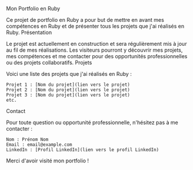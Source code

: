 Mon Portfolio en Ruby

Ce projet de portfolio en Ruby a pour but de mettre en avant mes compétences en Ruby et de présenter tous les projets que j'ai réalisés en Ruby.
Présentation

Le projet est actuellement en construction et sera régulièrement mis à jour au fil de mes réalisations. Les visiteurs pourront y découvrir mes projets, mes compétences et me contacter pour des opportunités professionnelles ou des projets collaboratifs.
Projets

Voici une liste des projets que j'ai réalisés en Ruby :

    Projet 1 : [Nom du projet](lien vers le projet)
    Projet 2 : [Nom du projet](lien vers le projet)
    Projet 3 : [Nom du projet](lien vers le projet)
    etc.

Contact

Pour toute question ou opportunité professionnelle, n'hésitez pas à me contacter :

    Nom : Prénom Nom
    Email : email@example.com
    LinkedIn : [Profil LinkedIn](lien vers le profil LinkedIn)

Merci d'avoir visité mon portfolio !
